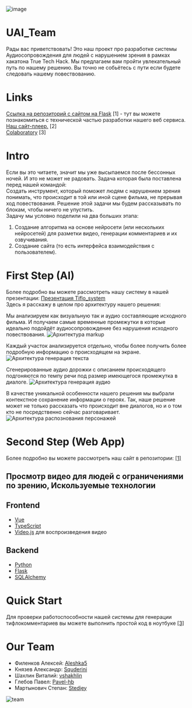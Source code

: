 ![image](https://user-images.githubusercontent.com/78702396/228333319-acc64c22-4400-48a4-b2d0-799bf1328ade.png)

# UAI_Team
Рады вас приветствовать! Это наш проект про разработке системы Аудиосопровождения для людей с нарушением зрения в рамках хакатона True Tech Hack. Мы предлагаем вам пройти увлекательный путь по нашему решению. Вы точно не собьётесь с пути если будете следовать нашему повествованию.


# Links
<a href="https://github.com/Aleshka5/video_hosting_website">Ссылка на репозиторий с сайтом на Flask</a> [1] - тут вы можете познакомиться с технической частью разработки нашего веб сервиса.<br>
<a href="http://91.185.84.94:5000">Наш сайт-плеер.</a> [2]<br>
<a href="https://colab.research.google.com/drive/12g97sgxS4suIZHFURT2iG9hGSduUnvzW#scrollTo=WozCs7AZuEUW">Colaboratory</a> [3]


# Intro
Если вы это читаете, значит мы уже высыпаемся после бессонных ночей. И это не может не радовать. Задача которая была поставлена перед нашей командой:<br>
Создать инструмент, который поможет людям с нарушением зрения понимать, что происходит в той или иной сцене фильма, не прерывая ход повествования. 
Решение этой задачи мы будем рассказывать по блокам, чтобы ничего не упустить.<br>
Задачу мы условно поделили на два больших этапа: 
  1. Создание алгоритма на основе нейросети (или нескольких нейросетей) для разметки видео, генерации комментариев и их озвучивания.<br>
  2. Создание сайта (то есть интерфейса взаимодействия с пользователем).<br>

# First Step (AI)
Более подробно вы можете рассмотреть нашу систему в нашей презентации: <a href="https://docs.google.com/presentation/d/1NDOTi7RWrr821zwFZXV0hywr4nAt6Wk7/edit?usp=sharing&ouid=101188216251655793371&rtpof=true&sd=true">Презентация Tiflo_system</a><br>
Здесь я расскажу в целом про архитектуру нашего решения:

Мы анализируем как визуальную так и аудио составляющие исходного фильма. И получаем самые временные промежутки в которые идеально подойдёт аудиосопровождение без нарушения исходного повествования.
![Архитектура markup](https://user-images.githubusercontent.com/78702396/228350523-9644b8ea-a2b6-461f-b131-0fbe6324e7c7.jpg)

Каждый участок анализируется отдельно, чтобы более получить более подробную информацию о происходящем на экране.
![Архитектура генерация текста](https://user-images.githubusercontent.com/78702396/228355518-dc0a5f65-224c-4172-a7b0-72e1965b2649.jpg)

Сгенерированные аудио дорожки с описанием происходящего подгоняются по темпу речи под размер имеющегося промежутка в диалоге.
![Архитектура генерация аудио](https://user-images.githubusercontent.com/78702396/228359374-f7e58ecc-e9d5-492b-9e02-28b50e5f7ee7.jpg)

В качестве уникальной особенности нашего решения мы выбрали контекстное сохранение информации о героях. Так, наше решение может не только рассказать что происходит вне диалогов, но и о том кто не посредственно сейчас разговаривает.
![Архитектура распознования персонажей](https://user-images.githubusercontent.com/100163713/229601924-5d52cc29-4c03-4121-8ff8-8636180fbefb.jpg)


# Second Step (Web App)
Более подробно вы можете рассмотреть наш сайт в репозитории: <a href="">[1]</a><br>

## Просмотр видео для людей с ограничениями по зрению, Искользуемые технологии

## Frontend
- <a href="https://github.com/vuejs">Vue</a>
- <a href="https://www.typescriptlang.org">TypeScript</a>
- <a href="https://github.com/videojs/video.js">Video.js</a> для воспроизведения видео
## Backend
- <a href="https://www.python.org/">Python</a>
- <a href="https://github.com/pallets/flask">Flask</a>
- <a href="https://github.com/sqlalchemy/sqlalchemy">SQLAlchemy</a>

# Quick Start
Для проверки работоспособности нашей системы для генерации тифлокомментариев вы можете выполнить простой код в ноутбуке <a href="https://colab.research.google.com/drive/12g97sgxS4suIZHFURT2iG9hGSduUnvzW#scrollTo=WozCs7AZuEUW">[3]</a>


# Our Team
 - Филенков Алексей: <a href="https://github.com/Aleshka5">Aleshka5</a><br>
 - Князев Александр: <a href="https://github.com/Squderini">Squderini</a><br>
- Шахлин Виталий: <a href="https://github.com/vshakhlin">vshakhlin</a><br>
- Глебов Павел: <a href="https://github.com/Pavel-hb">Pavel-hb</a><br>
- Мартынович Степан: <a href="https://github.com/Stedjey">Stedjey</a><br>

![team](https://user-images.githubusercontent.com/100163713/229600856-9db9442d-517c-4431-bbe0-ebba5a2ea1eb.png)
